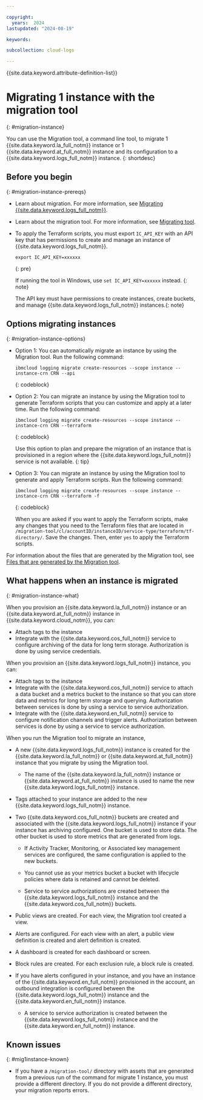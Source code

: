 ```yaml
---

copyright:
  years:  2024
lastupdated: "2024-08-19"

keywords:

subcollection: cloud-logs

---
```


{{site.data.keyword.attribute-definition-list}}


# Migrating 1 instance with the migration tool
{: #migration-instance}

You can use the Migration tool, a command line tool, to migrate 1 {{site.data.keyword.la_full_notm}} instance or 1 {{site.data.keyword.at_full_notm}} instance and its configuration to a {{site.data.keyword.logs_full_notm}} instance.
{: shortdesc}

## Before you begin
{: #migration-instance-prereqs}

- Learn about migration. For more information, see [Migrating {{site.data.keyword.logs_full_notm}}](/docs/cloud-logs?topic=cloud-logs-migration-intro).

- Learn about the migration tool. For more information, see [Migrating tool](/docs/cloud-logs?topic=cloud-logs-migration-tool).

- To apply the Terraform scripts, you must export `IC_API_KEY` with an API key that has permissions to create and manage an instance of {{site.data.keyword.logs_full_notm}}.

    ```text
    export IC_API_KEY=xxxxxx
    ```
    {: pre}

    If running the tool in Windows, use `set IC_API_KEY=xxxxxx` instead.
    {: note}

    The API key must have permissions to create instances, create buckets, and manage {{site.data.keyword.logs_full_notm}} instances.{: note}


## Options migrating instances
{: #migration-instance-options}

- Option 1: You can automatically migrate an instance by using the Migration tool. Run the following command:

    ```text
    ibmcloud logging migrate create-resources --scope instance --instance-crn CRN --api
    ```
    {: codeblock}

- Option 2: You can migrate an instance by using the Migration tool to generate Terraform scripts that you can customize and apply at a later time. Run the following command:

    ```text
    ibmcloud logging migrate create-resources --scope instance --instance-crn CRN --terraform
    ```
    {: codeblock}

    Use this option to plan and prepare the migration of an instance that is provisioned in a region where the {{site.data.keyword.logs_full_notm}} service is not available. {: tip}

- Option 3: You can migrate an instance by using the Migration tool to generate and apply Terraform scripts. Run the following command:

    ```text
    ibmcloud logging migrate create-resources --scope instance --instance-crn CRN --terraform -f
    ```
    {: codeblock}

    When you are asked if you want to apply the Terraform scripts, make any changes that you need to the Terraform files that are located in `/migration-tool/cl/accountID/instanceID/service-type/terraform/tf-directory/`. Save the changes. Then, enter `yes` to apply the Terraform scripts.


For information about the files that are generated by the Migration tool, see [Files that are generated by the Migration tool](/docs/cloud-logs?topic=cloud-logs-migration-tool-files).


## What happens when an instance is migrated
{: #migration-instance-what}

When you provision an {{site.data.keyword.la_full_notm}} instance or an {{site.data.keyword.at_full_notm}} instance in {{site.data.keyword.cloud_notm}}, you can:
- Attach tags to the instance
- Integrate with the {{site.data.keyword.cos_full_notm}} service to configure archiving of the data for long term storage. Authorization is done by using service credentials.

When you provision an {{site.data.keyword.logs_full_notm}} instance, you can:
- Attach tags to the instance
- Integrate with the {{site.data.keyword.cos_full_notm}} service to attach a data bucket and a metrics bucket to the instance so that you can store data and metrics for long term storage and querying. Authorization between services is done by using a service to service authorization.
- Integrate with the {{site.data.keyword.en_full_notm}} service to configure notification channels and trigger alerts. Authorization between services is done by using a service to service authorization.

When you run the Migration tool to migrate an instance,
- A new {{site.data.keyword.logs_full_notm}} instance is created for the {{site.data.keyword.la_full_notm}} or {{site.data.keyword.at_full_notm}} instance that you migrate by using the Migration tool.

    - The name of the {{site.data.keyword.la_full_notm}} instance or {{site.data.keyword.at_full_notm}} instance is used to name the new {{site.data.keyword.logs_full_notm}} instance.

- Tags attached to your instance are added to the new {{site.data.keyword.logs_full_notm}} instance.

- Two {{site.data.keyword.cos_full_notm}} buckets are created and associated with the {{site.data.keyword.logs_full_notm}} instance if your instance has archiving configured. One bucket is used to store data. The other bucket is used to store metrics that are generated from logs.

    - If Activity Tracker, Monitoring, or Associated key management services are configured, the same configuration is applied to the new buckets.



    - You cannot use as your metrics bucket a bucket with lifecycle policies where data is retained and cannot be deleted.

    - Service to service authorizations are created between the {{site.data.keyword.logs_full_notm}} instance and the {{site.data.keyword.cos_full_notm}} buckets.

- Public views are created. For each view, the Migration tool created a view.

- Alerts are configured. For each view with an alert, a public view definition is created and alert definition is created.

- A dashboard is created for each dashboard or screen.

- Block rules are created. For each exclusion rule, a block rule is created.

- If you have alerts configured in your instance, and you have an instance of the {{site.data.keyword.en_full_notm}} provisioned in the account, an outbound integration is configured between the {{site.data.keyword.logs_full_notm}} instance and the {{site.data.keyword.en_full_notm}} instance.

    - A service to service authorization is created between the {{site.data.keyword.logs_full_notm}} instance and the {{site.data.keyword.en_full_notm}} instance.



## Known issues
{: #mig1instance-known}

- If you have a `/migration-tool/` directory with assets that are generated from a previous run of the command for migrate 1 instance, you must provide a different directory. If you do not provide a different directory, your migration reports errors.
